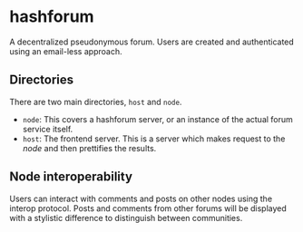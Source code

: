 # hashforum

A decentralized pseudonymous forum. Users are created and authenticated using an email-less approach.

## Directories

There are two main directories, `host` and `node`.

* `node`: This covers a hashforum server, or an instance of the actual forum service itself.
* `host`: The frontend server. This is a server which makes request to the *node* and then prettifies the results.

## Node interoperability

Users can interact with comments and posts on other nodes using the interop protocol. Posts and comments from other forums will be displayed with a stylistic difference to distinguish between communities.
